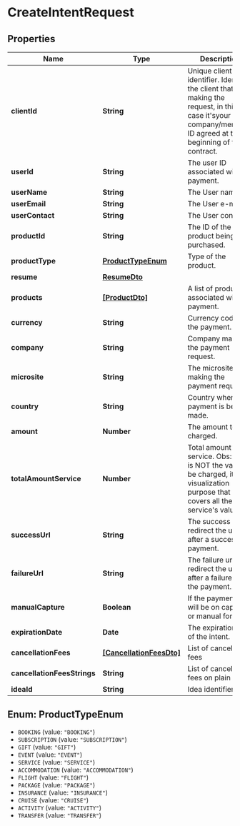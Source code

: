 # CreateIntentRequest

## Properties

| Name                        | Type                                                | Description                                                                                                                                                         | Notes      |
|-----------------------------|-----------------------------------------------------|---------------------------------------------------------------------------------------------------------------------------------------------------------------------|------------|
| **clientId**                | **String**                                          | Unique client identifier. Identifies the client that is making the request, in this case it&#x27;syour company/merchant ID agreed at the beginning of the contract. | [required] |
| **userId**                  | **String**                                          | The user ID associated with the payment.                                                                                                                            | [required] |
| **userName**                | **String**                                          | The User name.                                                                                                                                                      | [required] |
| **userEmail**               | **String**                                          | The User e-mail.                                                                                                                                                    | [required] |
| **userContact**             | **String**                                          | The User contact.                                                                                                                                                   | [required] |
| **productId**               | **String**                                          | The ID of the product being purchased.                                                                                                                              | [required] |
| **productType**             | [**ProductTypeEnum**](ProductTypeEnum.md)           | Type of the product.                                                                                                                                                | [required] |
| **resume**                  | [**ResumeDto**](ResumeDto.md)                       |                                                                                                                                                                     | [required] |
| **products**                | [**[ProductDto]**](ProductDto.md)                   | A list of products associated with the payment.                                                                                                                     | [required] |
| **currency**                | **String**                                          | Currency code for the payment.                                                                                                                                      | [required] |
| **company**                 | **String**                                          | Company making the payment request.                                                                                                                                 | [required] |
| **microsite**               | **String**                                          | The microsite making the payment request.                                                                                                                           | [required] |
| **country**                 | **String**                                          | Country where the payment is being made.                                                                                                                            | [required] |
| **amount**                  | **Number**                                          | The amount to be charged.                                                                                                                                           | [required] |
| **totalAmountService**      | **Number**                                          | Total amount of the service. Obs: This is NOT the value to be charged, it's for visualization purpose that covers all the service's value.                          | [required] |
| **successUrl**              | **String**                                          | The success url to redirect the user after a successful payment.                                                                                                    | [optional] |
| **failureUrl**              | **String**                                          | The failure url to redirect the user after a failure on the payment.                                                                                                | [optional] |
| **manualCapture**           | **Boolean**                                         | If the payment it will be on capture or manual form.                                                                                                                | [required] |
| **expirationDate**          | **Date**                                            | The expiration date of the intent.                                                                                                                                  | [optional] |
| **cancellationFees**        | [**[CancellationFeesDto]**](CancellationFeesDto.md) | List of cancellation fees                                                                                                                                           | [required] |
| **cancellationFeesStrings** | **String**                                          | List of cancellation fees on plain                                                                                                                                  | [required] |
| **ideaId**                  | **String**                                          | Idea identifier.                                                                                                                                                    | [required] |

<a name="ProductTypeEnum"></a>

## Enum: ProductTypeEnum

* `BOOKING` (value: `"BOOKING"`)
* `SUBSCRIPTION` (value: `"SUBSCRIPTION"`)
* `GIFT` (value: `"GIFT"`)
* `EVENT` (value: `"EVENT"`)
* `SERVICE` (value: `"SERVICE"`)
* `ACCOMMODATION` (value: `"ACCOMMODATION"`)
* `FLIGHT` (value: `"FLIGHT"`)
* `PACKAGE` (value: `"PACKAGE"`)
* `INSURANCE` (value: `"INSURANCE"`)
* `CRUISE` (value: `"CRUISE"`)
* `ACTIVITY` (value: `"ACTIVITY"`)
* `TRANSFER` (value: `"TRANSFER"`)